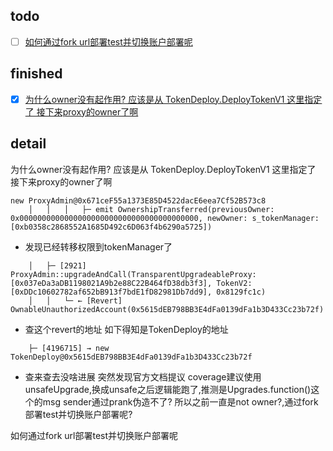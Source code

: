 

## todo
- [ ] [如何通过fork url部署test并切换账户部署呢](#jump2)

## finished
- [x] [为什么owner没有起作用? 应该是从 TokenDeploy.DeployTokenV1 这里指定了 接下来proxy的owner了啊](#jump1)

## detail

<span id="jump1"></span>
为什么owner没有起作用? 应该是从 TokenDeploy.DeployTokenV1 这里指定了 接下来proxy的owner了啊

```solidity
new ProxyAdmin@0x671ceF55a1373E85D4522dacE6eea7Cf52B573c8
    │   │   │   ├─ emit OwnershipTransferred(previousOwner: 0x0000000000000000000000000000000000000000, newOwner: s_tokenManager: [0xb0358c2868552A1685D492c6D063f4b6290a5725])
```
- 发现已经转移权限到tokenManager了

```solidity
    │   ├─ [2921] ProxyAdmin::upgradeAndCall(TransparentUpgradeableProxy: [0x037eDa3aDB1198021A9b2e88C22B464fD38db3f3], TokenV2: [0xDDc10602782af652bB913f7bdE1fD82981Db7dd9], 0x8129fc1c)
    │   │   └─ ← [Revert] OwnableUnauthorizedAccount(0x5615dEB798BB3E4dFa0139dFa1b3D433Cc23b72f)
```
- 查这个revert的地址 如下得知是TokenDeploy的地址

```
    ├─ [4196715] → new TokenDeploy@0x5615dEB798BB3E4dFa0139dFa1b3D433Cc23b72f
```
- 查来查去没啥进展 突然发现官方文档提议 coverage建议使用unsafeUpgrade,换成unsafe之后逻辑能跑了,推测是Upgrades.function()这个的msg sender通过prank伪造不了? 所以之前一直是not owner?,通过fork部署test并切换账户部署呢?


<span id="jump2"></span>
如何通过fork url部署test并切换账户部署呢
